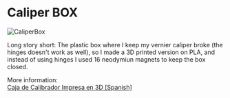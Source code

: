 # Caliper BOX

![CaliperBox](https://i0.wp.com/palmacas.com/wp-content/uploads/post4003_3.jpg?w=1200&ssl=1)

Long story short: The plastic box where I keep my vernier caliper broke (the hinges doesn't work as well), so I made a 3D printed version on PLA, and instead of using hinges I used 16 neodymiun magnets to keep the box closed.

More information:  
[Caja de Calibrador Impresa en 3D [Spanish]](https://palmacas.com/caja-calibrador/)